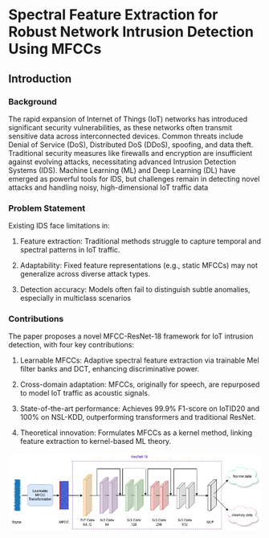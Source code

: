# Spectral Feature Extraction for Robust Network Intrusion Detection Using MFCCs

## Introduction
### Background
The rapid expansion of Internet of Things (IoT) networks has introduced significant security vulnerabilities, as these networks often transmit sensitive data across interconnected devices. Common threats include Denial of Service (DoS), Distributed DoS (DDoS), spoofing, and data theft. Traditional security measures like firewalls and encryption are insufficient against evolving attacks, necessitating advanced Intrusion Detection Systems (IDS). Machine Learning (ML) and Deep Learning (DL) have emerged as powerful tools for IDS, but challenges remain in detecting novel attacks and handling noisy, high-dimensional IoT traffic data

### Problem Statement
Existing IDS face limitations in:

1. Feature extraction: Traditional methods struggle to capture temporal and spectral patterns in IoT traffic.

2. Adaptability: Fixed feature representations (e.g., static MFCCs) may not generalize across diverse attack types.

3. Detection accuracy: Models often fail to distinguish subtle anomalies, especially in multiclass scenarios

### Contributions
The paper proposes a novel MFCC-ResNet-18 framework for IoT intrusion detection, with four key contributions:

1. Learnable MFCCs: Adaptive spectral feature extraction via trainable Mel filter banks and DCT, enhancing discriminative power.

2. Cross-domain adaptation: MFCCs, originally for speech, are repurposed to model IoT traffic as acoustic signals.

3. State-of-the-art performance: Achieves 99.9% F1-score on IoTID20 and 100% on NSL-KDD, outperforming transformers and traditional ResNet.

4. Theoretical innovation: Formulates MFCCs as a kernel method, linking feature extraction to kernel-based ML theory.

![](Figures/arch.png?raw=true)
